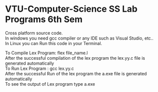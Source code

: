 # VTU-Computer-Science SS Lab Programs 6th Sem
Cross platform source code.<br>
In windows you need gcc compiler or any IDE such as Visual Studio, etc..<br>
In Linux you can Run this code in your Terminal.<br>

To Compile Lex Program: flex file_name.l <br>
After the successful compilation of the lex program the lex.yy.c file is generated automatically<br>
To Run Lex Program : gcc lex.yy.c <br>
After the successful Run of the lex program the a.exe file is generated automatically <br>
To see the output of Lex program type a.exe 
